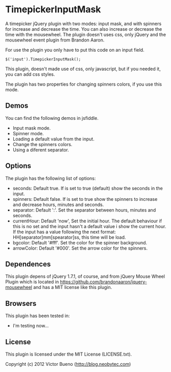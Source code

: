 TimepickerInputMask
===================

A timepicker jQuery plugin with two modes: input mask, and with spinners for increase and decrease the time. 
You can also increase or decrease the time with the mousewheel.
The plugin doesn't uses css, only jQuery and the mousewheel event plugin from Brandon Aaron.

For use the plugin you only have to put this code on an input field.

    $('input').TimepickerInputMask();

This plugin, doesn't made use of css, only javascript, but if you needed it, you can add css styles.

The plugin has two properties for changing spinners colors, if you use this mode.

## Demos

You can find the following demos in jsfiddle.

* Input mask mode.
* Spinner mode.
* Loading a default value from the input.
* Change the spinners colors.
* Using a diferent separator.

## Options

The plugin has the following list of options:

* seconds:      Default true. If is set to true (default) show the seconds in the input.
* spinners:		Default false. If is set to true show the spinners to increase and decrease hours, minutes and seconds.
* separator:	Default ':'. Set the separator between hours, minutes and seconds.
* currentHour:	Default 'now', Set the initial hour. The default behaviour if this is no set and the input hasn't a default value i show the current hour. If the input has a value following the next format: HH[separator]mm[spearator]ss, this time will be load.
* bgcolor:		Default '#fff'. Set the color for the spinner background.
* arrowColor:	Default '#000'. Set the arrow color for the spinners.

## Dependences

This plugin depens of jQuery 1.7.1, of course, and from jQuery Mouse Wheel Plugin which is located in https://github.com/brandonaaron/jquery-mousewheel and has a MIT license like this plugin.

## Browsers

This plugin has been tested in:

* I'm testing now...

## License

This plugin is licensed under the MIT License (LICENSE.txt).

Copyright (c) 2012 Víctor Bueno (http://blog.neobytec.com)